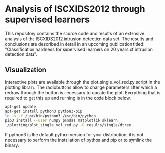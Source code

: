 # Analysis of ISCXIDS2012 through supervised learners
This repository contains the source code and results of an extensive analysis of the ISCXIDS2012 intrusion detection data set.
The results and conclusions are described in detail in an upcoming publication titled: "Classification hardness for supervised learners on 20 years of intrusion detection data".

## Visualization
Interactive plots are available through the plot_single_vol_red.py script in the plotting library. 
The radiobuttons allow to change parameters after which a redraw through the button is necessary to update the plot.
Everything that is required to get this up and running is in the code block below.

```bash
apt-get update
apt-get install python3 python3-pip
ln -s -f /usr/bin/python3 /usr/bin/python
pip3 install --user numpy pandas matplotlib sklearn
./plotting/plot_single_vol_red.py -D results/single/dtree
```
If python3 is the default python version for your distribution, it is not necessary to perform the installation of python and pip or to symlink the binary.